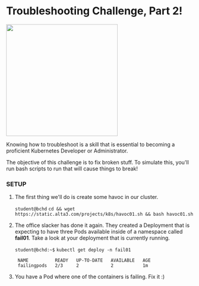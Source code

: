 # Troubleshooting Challenge, Part 2!

<img src="https://www.jeffgeerling.com/sites/default/files/images/kubectl-meme-image.jpg" width="300"/>

Knowing how to troubleshoot is a skill that is essential to becoming a proficient Kubernetes Developer or Administrator.

The objective of this challenge is to fix broken stuff. To simulate this, you'll run bash scripts to run that will cause things to break!

### SETUP

1. The first thing we'll do is create some havoc in our cluster. 

    `student@bchd` `cd && wget https://static.alta3.com/projects/k8s/havoc01.sh && bash havoc01.sh`
    
0. The office slacker has done it again. They created a Deployment that is expecting to have three Pods available inside of a namespace called **fail01**. Take a look at your deployment that is currently running.

    `student@bchd:~$` `kubectl get deploy -n fail01`
    
        NAME          READY   UP-TO-DATE   AVAILABLE   AGE
        failingpods   2/3     2            2           1m
    
0. You have a Pod where one of the containers is failing. Fix it :)
